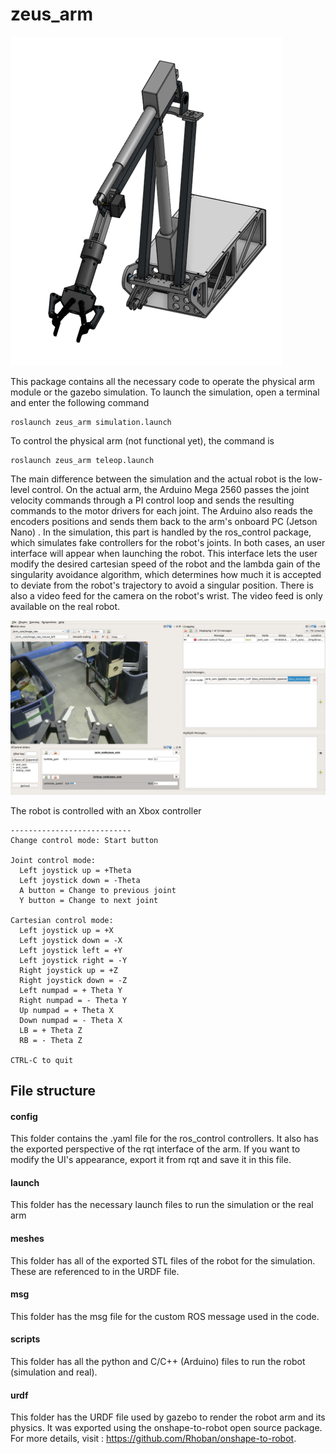 # zeus_arm

![](imgs/arm.png)

This package contains all the necessary code to operate the physical arm module or the gazebo simulation. To launch the simulation, open a terminal and enter the following command

```
roslaunch zeus_arm simulation.launch
```

To control the physical arm (not functional yet), the command is 

```
roslaunch zeus_arm teleop.launch
```

The main difference between the simulation and the actual robot is the low-level control. On the actual arm, the Arduino Mega 2560 passes the joint velocity commands through a PI 
control loop and sends the resulting commands to the motor drivers for each joint. The Arduino also reads the encoders positions and sends them back to the arm's onboard PC (Jetson Nano)
. In the simulation, this part is handled by the ros_control package, which simulates fake controllers for the robot's joints. In both cases, an user interface will appear when launching the robot. This interface lets the user modify the desired cartesian speed of the robot and the lambda gain of the singularity avoidance algorithm, which determines how much it is accepted to deviate from the robot's trajectory to avoid a singular position. There is also a video feed for the camera on the robot's wrist. The video feed is only available on the real robot.

![](imgs/arm_interface.png)

The robot is controlled with an Xbox controller

```
---------------------------
Change control mode: Start button

Joint control mode:
  Left joystick up = +Theta
  Left joystick down = -Theta
  A button = Change to previous joint
  Y button = Change to next joint

Cartesian control mode:
  Left joystick up = +X
  Left joystick down = -X
  Left joystick left = +Y
  Left joystick right = -Y
  Right joystick up = +Z
  Right joystick down = -Z
  Left numpad = + Theta Y
  Right numpad = - Theta Y
  Up numpad = + Theta X
  Down numpad = - Theta X
  LB = + Theta Z
  RB = - Theta Z 
  
CTRL-C to quit
```
## File structure

#### config
This folder contains the .yaml file for the ros_control controllers. It also has the exported perspective of the rqt interface of the arm. If you want to modify the UI's appearance, export it from rqt and save it in this file.

#### launch
This folder has the necessary launch files to run the simulation or the real arm 

#### meshes
This folder has all of the exported STL files of the robot for the simulation. These are referenced to in the URDF file.

#### msg
This folder has the msg file for the custom ROS message used in the code.

#### scripts
This folder has all the python and C/C++ (Arduino) files to run the robot (simulation and real).

#### urdf
This folder has the URDF file used by gazebo to render the robot arm and its physics. It was exported using the onshape-to-robot open source package. For more details, visit : https://github.com/Rhoban/onshape-to-robot.



